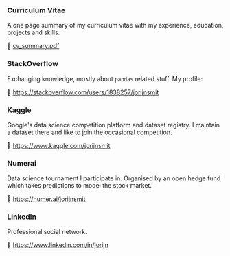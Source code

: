 ### Curriculum Vitae
A one page summary of my curriculum vitae with my experience, education, projects and skills.

:page_facing_up: [cv_summary.pdf](cv_summary.pdf)

### StackOverflow
Exchanging knowledge, mostly about `pandas` related stuff. My profile:

:link: https://stackoverflow.com/users/1838257/jorijnsmit

### Kaggle
Google's data science competition platform and dataset registry. I maintain a dataset there and like to join the occasional competition.

:link: https://www.kaggle.com/jorijnsmit

### Numerai
Data science tournament I participate in. Organised by an open hedge fund which takes predictions to model the stock market.

:link: https://numer.ai/jorijnsmit

### LinkedIn
Professional social network.

:link: https://www.linkedin.com/in/jorijn
